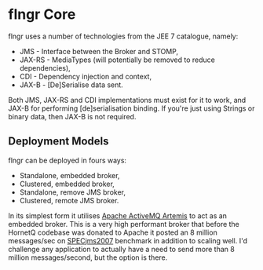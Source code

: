 # flngr Core

flngr uses a number of technologies from the JEE 7 catalogue, namely:

* JMS - Interface between the Broker and STOMP,
* JAX-RS - MediaTypes (will potentially be removed to reduce dependencies),
* CDI - Dependency injection and context,
* JAX-B - [De]Serialise data sent.

Both JMS, JAX-RS and CDI implementations must exist for it to work, and JAX-B for performing [de]serialisation binding. If you're just using Strings or binary data, then JAX-B is not required.

## Deployment Models ##

flngr can be deployed in fours ways: 

* Standalone, embedded broker,
* Clustered, embedded broker,
* Standalone, remove JMS broker,
* Clustered, remote JMS broker.

In its simplest form it utilises [Apache ActiveMQ Artemis](http://activemq.apache.org/artemis/) to act as an embedded broker. This is a very high performant broker that before the HornetQ codebase was donated to Apache it posted an 8 million messages/sec on [SPECjms2007](http://planet.jboss.org/post/8_2_million_messages_second_with_specjms) benchmark in addition to scaling well. I'd challenge any application to actually have a need to send more than 8 million messages/second, but the option is there.